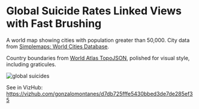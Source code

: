 # Global Suicide Rates Linked Views with Fast Brushing
A world map showing cities with population greater than 50,000. City data from [Simplemaps: World Cities Database](https://gist.github.com/curran/13d30e855d48cdd6f22acdf0afe27286/).

Country boundaries from [World Atlas TopoJSON](https://github.com/topojson/world-atlas), polished for visual style, including graticules.

![global suicides](https://user-images.githubusercontent.com/92688327/144752964-9dce3a50-b90a-4cb1-b011-78dc755592b2.PNG)

See in VizHub: https://vizhub.com/gonzalomontanes/d7db725fffe5430bbed3de7de285ef35
